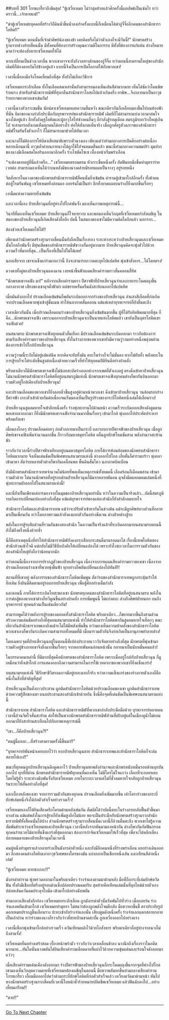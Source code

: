 ##บทที่ 301 โกรธเกรี้ยวถึงขีดสุด!
“ตู้เซวี่ยเหมย ไม่ว่าสุดท้ายแล้วศึกครั้งนี้ผลลัพธ์เป็นเช่นไร ทว่าคราวนี้...เจ้าตายแน่!”

“ฆ่าตู้เซวี่ยเหม่ยบุคคลที่สร้างวิถีดินน้ำขึ้นน้ำลงเก้าครั้งแบบนี้ก็เหมือนได้ฆ่าอู๋จี๋จื่ออีกคนของสำนักธาราโลหิต!!”

“ตู้เซวี่ยเหมย ตอนนั้นที่เจ้าฆ่าศิษย์น้องของข้า เคยคิดหรือไม่ว่าตัวเองก็จะมีวันนี้!” นักพรตสร้างฐานรากช่วงท้ายสี่คนนั้น มีทั้งคนที่ต้องการสร้างคุณความดีในการรบ มีทั้งที่ต้องการแก้แค้น ต่างก็หมายมาดว่าจะต้องสังหารเซวี่ยเหมยให้ได้

หากเปลี่ยนเป็นช่วงเวลาอื่น พวกเขาอาจจะยังกังวลทางด้านของอู๋จี๋จื่อ ทว่าตอนนี้สงครามใหญ่ของสำนัก เดิมทีก็ต้องตายกันไปข้างอยู่แล้ว แบบนี้จึงเป็นการเปิดโอกาสให้กับพวกเขา!

เวลานี้เมื่อลงมือจึงโหดเหี้ยมถึงที่สุด ทั้งยังไม่เลือกวิธีการ

เซวี่ยเหมยกระอักเลือด ทั้งในเลือดสดเหล่านั้นยังสามารถมองเห็นเส้นสีดำมากมาย เห็นได้ชัดว่าโดนพิษร้ายแรง สำหรับสำนักธาราทมิฬที่ฮุบกลืนสำนักธาราโอสถไปแล้วเกินครึ่ง ยาพิษ...จึงกลายมาเป็นอาวุธร้ายกาจของพวกเขาเช่นกัน!

เวลานี้นางหัวเราะขมขื่น นัยน์ตาเซวี่ยเหมยเผยความสิ้นหวัง ขณะเดียวกันก็เหลือบมองขึ้นไปบนท้องฟ้า ที่นั่น บิดาของนางกำลังประมือกับบุรพาจารย์ของสำนักธาราทมิฬ เดิมทีก็ไม่สามารถแบ่งเวลามาสนใจนางได้อยู่แล้ว อีกทั้งอังคุฐโลหิตและผู้อาวุโสไท่ซ่างคนอื่นๆ ก็กำลังสู้รบดุเดือด สมรภูมิรบกว้างใหญ่เกินไป จะสามารถสังเกตเห็นทุกคนได้อย่างไร ต่อให้สังเกตเห็นจริง เมื่อถูกศัตรูตัวฉกาจของสำนักธาราทมิฬโรมรันรั้งตัวเอาไว้ ก็ไม่สามารถมาช่วยได้ทันเวลา

และนางก็ไม่ต้องการให้บิดาเสียสมาธิเพราะตัวนางเอง เพียงแต่ว่าท่ามกลางการเปิดศึกอย่างต่อเนื่องหลายเดือนมานี้ อาวุธล้ำค่าบนกายนางได้ถูกใช้ไปจนหมดสิ้นแล้ว ขณะนี้ท่ามกลางความขมปร่า มุมปากของนางมีเลือดสดไหลรินออกมาอีกครั้ง ร่างโซซัดโซเซ เบื้องหน้าเริ่มพร่าเลือน

“จะต้องตายอยู่ที่นี่แล้วหรือ...” เซวี่ยเหมยตรอมตรม หัวเราะขื่นหนึ่งครั้ง กัดฟันยกมือขึ้นทำมุทราร่ายเวทต่อ สามารถมองเห็นได้ว่าบนหลังมีของนางคล้ายมีรอยแผลเป็นจางๆ อยู่รอยหนึ่ง

จิตสังหารในดวงตาของนักพรตสำนักธาราทมิฬสี่คนนั้นยิ่งเข้มข้น คำรามอู้เข้ามาใกล้อีกครั้ง ทั้งห้าคนต่อสู้โรมรันพันตู เซวี่ยเหมยยิ่งอ่อนแอ ถอยร่นไม่เป็นท่า อีกทั้งบาดแผลบนร่างก็ยิ่งมากขึ้นเรื่อยๆ

เงามืดแห่งความตายยิ่งเข้มข้น

และเวลานี้เอง ป๋ายเสี่ยวฉุนที่อยู่ห่างไปไกลพันจั้ง มองเห็นภาพเหตุการณ์นี้...

วินาทีที่มองเห็นเซวี่ยเหมย ป๋ายเสี่ยวฉุนก็ใจหายวาบ และพอมองเห็นวิกฤตที่เซวี่ยเหมยกำลังเผชิญ ในสมองของป๋ายเสี่ยวฉุนก็เกิดเสียงดังอื้ออึง บัดนี้ ในสมองของเขาไม่มีความคิดใดอีกแล้ว นอกจาก...

ต้องช่วยเซวี่ยเหมยให้ได้!!

เพียงแต่ว่านักพรตสร้างฐานรากสี่คนนั้นยังถือเป็นเรื่องรอง ระยะห่างระหว่างป๋ายเสี่ยวฉุนและเซวี่ยเหมยนั้นไกลถึงพันจั้ง มีหุ่นเชิดของสำนักธาราทมิฬขวางกั้นอยู่มากมาย ป๋ายเสี่ยวฉุนคิดจะพุ่งตัวไปด้วยความเร็วที่มากที่สุด...เป็นเรื่องที่เป็นไปไม่ได้เลย!

นอกเสียจาก เขาจะแข็งแกร่งมากกว่านี้ ถึงจะสามารถกวาดตะลุยไปแปดทิศ พุ่งเข้าสังหาร...ได้โดยตรง!

ดวงตาทั้งคู่ของป๋ายเสี่ยวฉุนแดงฉาน เงยหน้าขึ้นฟ้าแผดเสียงคำรามยาวสั่นคลอนสี่ทิศ

“นักพรตเขาจงเฟิง มา!” หลังจากเสียงคำรามยาว ปีศาจฟ้าที่ป๋ายเสี่ยวฉุนจำแลงกายกระโดดผลุงขึ้นกลางอากาศ เสียงของเขาดุจดั่งฟ้าผ่า แผ่ขยายครั่นครืนดังสะท้อนออกไปแปดทิศ

เมื่อมันดังออกไป ปราณเลือดเข้มข้นก็พลันระเบิดออกจากร่างของป๋ายเสี่ยวฉุน ลำแสงสีเลือดที่ก่อเกิดจากปราณเลือดพวยพุ่งเข้าสู่ชั้นเมฆ ทำให้นภากาศสั่นคลอน แม้แต่เหล่าบุรพาจารย์ก็ยังตื่นตะลึง

เวลาเดียวกันนั้น เมื่อปราณเลือดบนร่างของป๋ายเสี่ยวฉุนยิ่งเข้มข้นมากขึ้น ผู้ที่ได้รับอิทธิพลมากที่สุด ก็คือ...นักพรตเขาจงเฟิง เพราะนอกจากป๋ายเสี่ยวฉุนจะเป็นนายแห่งโลหิตแล้ว เขายังเป็นบุตรโลหิตเขาจงเฟิงด้วย!

บนสนามรบ นักพรตเขาจงเฟิงทุกคนตัวสั่นเยือก มีปราณเลือดเข้มข้นระเบิดออกมา ราวกับต้องการขานรับเสียงคำรามยาวของป๋ายเสี่ยวฉุน ทั้งในร่างกายของพวกเขายังมีความวู่วามอย่างหนึ่งพลุ่งพล่าน ต้องการเข้าไปใกล้ป๋ายเสี่ยวฉุน

ความวู่วามนี้ระงับไม่อยู่แม้แต่นิด หากคิดจะยับยั้งมัน ตบะในร่างก็จะไม่มั่นคง หากไม่ยับยั้ง พลังตบะในการสู้รบก็จะไต่ระดับขึ้นสูงต่อเนื่องด้วยความเร็วที่ทำให้ทุกคนปิติยินดีอย่างบ้าคลั่ง

พริบตาเดียวก็มีนักพรตเขาจงเฟิงไม่น้อยสะบัดร่างออกห่างจากเขตที่ตัวเองอยู่ ตรงดิ่งเข้าหาป๋ายเสี่ยวฉุน ไม่นานนักพรตสำนักธาราโลหิตที่อยู่บนสมรภูมิแห่งนี้ นักพรตเขาจงเฟิงทุกคนต่างก็พากันบินออกมารวมตัวอยู่ใกล้เคียงกับป๋ายเสี่ยวฉุน!

และปราณเลือดของพวกเขาก็ยิ่งลอยลิ่วขึ้นสูงอยู่ด้านหน้าพวกเขา ดิ่งเข้าหาป๋ายเสี่ยวฉุน วนล้อมรอบร่างปีศาจฟ้า เกาะตัวเข้าด้วยกันต่อเนื่องจนเริ่มมองเห็นเป็นรูปร่างของกระบี่โลหิตหนึ่งเล่มได้เลือนราง!

ป๋ายเสี่ยวฉุนสูดลมหายใจเข้าลึกหนึ่งครั้ง ร่างพุ่งทะยานไปด้านหน้า ความเร็วระเบิดออกเสียงดังตูมตาม พอเขาถลาออกมา ก็ยิ่งมีนักพรตเขาจงเฟิงจำนวนมากขึ้นเรื่อยๆ เข้ามาใกล้ พุ่งออกไปประหัตประหารพร้อมกับเขา

เมื่อมองไกลๆ ปราณเลือดค่อยๆ ก่อตัวกลายมาเป็นกระบี่ และรอบกายปีศาจฟ้าของป๋ายเสี่ยวฉุน เมื่อลูกศิษย์เขาจงเฟิงเพิ่มจำนวนมากขึ้น ก็ราวกับมหาสมุทรโลหิต คลื่นลูกยักษ์โหมซัดสาด พลังอำนาจสะท้านฟ้า

ราวกับว่าเวลานี้ร่างปีศาจฟ้าเหยียบอยู่บนมหาสมุทรโลหิต ภายใต้การห้อมล้อมของนักพรตสำนักธาราโลหิตมากมาย จึงเห็นเด่นชัดเป็นพิเศษบนสนามรบแห่งนี้ ห่างออกไปไกล เถี่ยตั้นก็คำรามกร้าว พุ่งถลาเข้ามาหา สัตว์รบหลายตัวต่างก็พากันเคลื่อนพล พื้นดินสั่นไหว นภากาศบิดเบือน

ยังมีนักพรตสำนักธาราเทพจำนวนไม่น้อยที่พอเห็นเหตุการณ์ทั้งหมดนี้ เลือดร้อนก็เดือดพล่าน เข้ามารวมตัวด้วย ไม่นานนักพรตที่อยู่รอบด้านป๋ายเสี่ยวฉุนก็มีมากหลายพันคน ดุจดั่งมีดแหลมคมเล่มหนึ่งที่พุ่งทะยานฝ่าออกไปในสนามรบแห่งนี้!

และนี่ยังเป็นเพียงแค่การมองจากในมุมของป๋ายเสี่ยวฉุนเท่านั้น ทว่าในความเป็นจริงแล้ว...บัดนี้สมรภูมิรบเกิดการเปลี่ยนแปลงอย่างถึงที่สุด แม้แต่บุรพาจารย์ของแต่ละสำนักก็ยังสำลักลมหายใจ

สำนักธาราโลหิตและสำนักธาราเทพ แม้ว่าจะปรับตัวเข้าหากันในช่วงต้น แม้จะมีลูกศิษย์บางส่วนที่กลายมาเป็นเพื่อนกัน ทว่าโดยภาพรวมแล้วยังคงแยกตัวกันอย่างชัดเจน ต่างฝ่ายต่างสู้รบ

พลังในการสู้รบสิบส่วนที่รวมกันของสองสำนัก ในความเป็นจริงแล้วที่ระเบิดออกมาบนสนามรบตอนนี้ยังไม่ถึงครึ่งหนึ่งด้วยซ้ำ

นี่ก็คือสาเหตุหนึ่งที่ทำให้สำนักธาราทมิฬยังคงกระเสือกกระสนดิ้นรนรอดมาได้ เรื่องนี้เทพโลหิตสองสำนักล้วนเข้าใจดี แต่กลับไม่มีวิธีบีบบังคับให้เปลี่ยนแปลงได้ เพราะยังไงซะเวลาในการรวมตัวกันของสองสำนักใหญ่ยังถือว่าน้อยมากนัก

ทว่าตอนนี้เนื่องจากการปรากฏตัวของป๋ายเสี่ยวฉุน เนื่องจากการแผดเสียงคำรามยาวของเขา เนื่องจากปราณเลือดบนร่างเขาที่พวยพุ่งขึ้นฟ้า ทุกอย่างก็พลันเปลี่ยนแปลงไปทันที!!

สถานที่ที่เขาอยู่ พลังการรบของสำนักธาราโลหิตเพิ่มพูน สัตว์รบของสำนักธาราเทพถูกกระตุ้นเร้าให้ฮึกเหิม ยิ่งยินดีติดตามอยู่รอบกายป๋ายเสี่ยวฉุน เพื่อสู้ศึกอย่างเต็มกำลัง

และตอนนี้ ภายใต้การระเบิดโทสะของเขา นักพรตทุกคนของสำนักธาราโลหิตที่อยู่บนสนามรบ พลังในการต่อสู้ของพวกเขาต่างก็ทวีคูณขึ้นอย่างบ้าคลั่ง การเพิ่มพูนนี้ ไม่แบ่งตบะ ล่างถึงศิษย์ฝ่ายนอก บนถึงบุรพาจารย์ ทุกคนล้วนเป็นเช่นเดียวกัน!

สามารถพูดได้ว่าพลังการสู้รบของตลอดทั้งสำนักธาราโลหิต พริบตาเดียว...ก็ขยายมากขึ้นถึงสามส่วน สร้างความเด่นชัดอย่างถึงที่สุดบนสนามรบแห่งนี้ ทำให้สำนักธาราโลหิตพากันสูดลมหายใจเฮือกๆ ขณะเดียวกันสำนักธาราเทพเองถึงแม้จะไม่ได้มีพลังเพิ่มขึ้น ทว่ามองเห็นความบ้าคลั่งของสำนักธาราโลหิต พวกเขาเองก็พากันระเบิดความสามารถทั้งหมดที่มี เมื่อมารวมตัวกันจึงก่อเกิดเป็นอานุภาพทำลายล้าง!

โดยเฉพาะจุดที่ป๋ายเสี่ยวฉุนอยู่ในตอนนี้ที่เปล่งประกายแวววับจับตาอย่างถึงที่สุด นักพรตที่พุ่งเข้ามารวมตัวอยู่ข้างกายเขาจึงยิ่งมากขึ้นเรื่อยๆ จากหลายพันคนก่อนหน้านั้น กลายมาเป็นนับหมื่นคนแล้ว!

ในบรรดาคนเหล่านี้ ที่มีมากที่สุดคือนักพรตของสำนักธาราโลหิต เพราะเมื่ออยู่ใกล้กับป๋ายเสี่ยวฉุน ก็ดูเหมือนว่ายิ่งเข้าใกล้ การแสดงออกถึงความสามารถในการใช้เวทคาถาของพวกเขาก็ยิ่งแข็งแกร่ง!

บนสนามรบแห่งนี้ วิธีรักษาชีวิตรอดอาจมีอยู่เยอะมากก็จริง ทว่าความแข็งแกร่งของร่างกายตัวเองก็คือหนึ่งในสิ่งที่สำคัญที่สุด!

ป๋ายเสี่ยวฉุนเป็นดั่งกาวประสาน ผูกติดสำนักธาราโลหิตด้วยปราณเลือดของเขา ผูกติดสำนักธาราเทพด้วยความรู้สึกของเขา แนบประสานสองสำนักเข้าด้วยกัน ซึ่งนี่คือจุดที่เด่นชัดเป็นพิเศษบนสนามรบแห่งนี้

สำนักธาราเทพ สำนักธาราโลหิต และสำนักธาราทมิฬที่พวกเขากำลังประมือมือด้วย บุรพาจารย์หลายคนเวลานี้ล้วนจิตใจสั่นสะท้าน ต่อให้เป็นพวกนักพรตสำนักธาราทมิฬส่วนที่เฝ้าอยู่แต่ในเมืองคูน้ำไม่ยอมออกมาก็ยังสะท้านสะเทือนไปกับภาพเหตุการณ์นี้

“เขา...ก็คือป๋ายเสี่ยวฉุน?!”

“คนผู้นี้แหละ...ที่สร้างสงครามครั้งนี้ขึ้นมา!!”

“บุรพาจารย์พันหน้าเคยบอกไว้ว่า หากป๋ายเสี่ยวฉุนตาย สำนักธาราเทพและสำนักธาราโลหิตก็จะล่มสลายไปเอง!!”

ขณะที่ทุกคนถูกป๋ายเสี่ยวฉุนดึงดูดเอาไว้ ป๋ายเสี่ยวฉุนพาพลังอำนาจและนักพรตนับหมื่นรอบด้านบุกบันออกไป ทุกที่ที่ผ่าน นักพรตสำนักธาราทมิฬทุกคนที่มองเห็น ไม่มีใครไม่ใจแกว่ง เลือกที่จะถอยหลบโดยไม่รู้ตัว ระยะห่างนับพันจั้งกับเซวี่ยเหมย ภายในระยะเวลาแค่ไม่กี่ชั่วลมหายใจกลับถูกป๋ายเสี่ยวฉุนร่นระยะให้สั้นอย่างถึงที่สุด!

และเบื้องหลังของเขา จากการรวมตัวกันของทุกคน ปราณเลือดยิ่งเพิ่มมากขึ้น เค้าโครงร่างของกระบี่ยักษ์เล่มหนึ่งจึงได้ก่อตัวสำเร็จอย่างรวดเร็ว!

เซวี่ยเหมยเองก็ได้ยินเสียงครึกโครมด้านหลังเช่นกัน สัมผัสได้ว่าบัดนี้ตบะในร่างกายกลับฟื้นตัวขึ้นมาบางส่วน แม้แต่พลังในการสู้รบก็ยังเพิ่มสูงอีกไม่น้อย พอจะฝืนประมือกับนักพรตสร้างฐานรากสำนักธาราทมิฬทั้งสี่คนนั้นได้บ้าง ส่วนนักพรตสร้างฐานรากสี่คนนั้นเวลานี้ก็ล้วนตื่นตะลึง พวกเขาไม่รู้ความสัมพันธ์ระหว่างเซวี่ยเหมยและป๋ายเสี่ยวฉุน เวลานี้หลังจากหันมามองหน้ากัน ต่างก็พากันกัดฟันกรอด ทุกคนร่ายเวทไม้ตายที่แข็งแกร่งที่สุดออกมา ต้องการกำจัดเซวี่ยเหมยให้เร็วที่สุด เพื่อจะได้หลีกเลี่ยงปลายคมดาบของป๋ายเสี่ยวฉุนในเวลานี้

คนผู้หนึ่งทำมุทราแล้วกลายร่างเป็นมังกรดำตัวหนึ่ง และยังมีอีกคนหนึ่งที่ร่างพร่าเลือน แยกร่างเดินออกมา อีกสองคนต่างก็หยิบเอาอาวุธวิเศษของใครของมัน แบ่งออกเป็นเชือกหนึ่งเส้น และเทียนสีดำหนึ่งเล่ม!

“ตู้เซวี่ยเหมย ตายซะเถอะ!!”

มังกรดำคำราม พุ่งพรวดออกมาในพริบตาเดียว ร่างจำแลงตามมาด้านหลัง มือที่ถือกระบี่เล่มยักษ์ตวัดฟัน ทั้งยังมีเชือกที่ตรึงอยู่รอบด้านซึ่งปล่อยปราณคมกริบ สุดท้ายคือเทียนเล่มนั้นที่ลุกไหม้ด้วยตัวเอง ปล่อยเส้นควันคมประดุจใบมีด เข้ามาใกล้อย่างฉับพลัน

ท่ามกลางเสียงดังกึกก้อง เซวี่ยเหมยกระอักเลือด ถูกมังกรดำตัวนั้นรัดพันไปทั่วร่าง เมื่อถอยร่น ร่างจำแลงพลันเข้ามาใกล้ เซวี่ยเหมยทำมุทรา ไม่สนว่าต้องถูกพลังโจมตีกลับ มือขวายกขึ้นชี้ ตราประทับรูปดอกเหมยปรากฏขึ้นเลือนราง ปะทะเข้ากับร่างจำแลงนั้น เสียงตูมดังหนึ่งครั้ง ร่างจำแลกแตกสลายกลายเป็นเถ้าถ่าน ทว่าร่างของนางก็ราวกับว่าวที่สายป่านขาดสะบั้น ถูกเหวี่ยงออกไปอย่างแรง

เวลานี้เชือกพุ่งเข้ามาใกล้อย่างรวดเร็ว ควันเทียนแฝงไว้ด้วยไอสังหาร พริบตาเดียวก็อยู่ห่างจากนางไม่ถึงสามจั้ง!

เซวี่ยเหมยยิ้มอย่างเศร้าสลด เบื้องหน้าพร่ามัว ราวกับว่าเวลาเคลื่อนช้าลง นางนึกถึงเรื่องราวในอดีตมากมาย...ทันใดนั้นนางพลันได้ยินเสียงคำรามเดือดดาลที่แฝงไว้ด้วยความขุ่นแค้นและร้อนใจดังลอยมาแว่วๆ

เมื่อเสียงคำรามแค้นเคืองดังออกมา ร่างปีศาจฟ้าของป๋ายเสี่ยวฉุนก็กระโดดผลุงขึ้นจากจุดที่ห่างไปไกล เขามองเห็นวิกฤตความตายที่เซวี่ยเหมยต้องเผชิญในตอนนี้ มือขวาพลันยกขึ้นท่ามกลางเสียงคำรามโกรธเกรี้ยว เอื้อมมือออกไปคว้าด้ามกระบี่ยักษ์โลหิตที่ก่อตัวสำเร็จแล้ว เหวี่ยงตวัดมาด้านหน้า หันไปทางนักพรตสร้างฐานรากสี่คนที่เวลานี้ใบหน้าชั่วร้ายหมายปลิดชีพเซวี่ยเหมย แล้วฟันฉับลงไป...อย่างเหี้ยมเกรียม!!

“ตาย!!”

------


[Go To Next Chapter]( ./119.md)